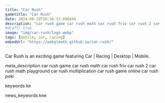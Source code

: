 ```yaml
---
title: "Car Rush"
gametitle: "Car Rush"
date: 2024-08-29T20:36:33.896646
description: "car rush game car rush math car rush friv car rush 2 car rush math playground car rush multiplication car rush game online car rush poki"
#draft: true
image: "img/car-rush/logo.webp"
tags: [mobile, car, racing]
embedUrl: "https://webglmath.github.io/car-rush/"
---
```


Car Rush is an exciting game featuring Car | Racing | Desktop | Mobile.

meta_description
car rush game car rush math car rush friv car rush 2 car rush math playground car rush multiplication car rush game online car rush poki


keywords
ke


news_keywords
kne
